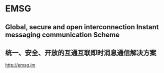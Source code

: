 # EMSG

## Global, secure and open interconnection Instant messaging communication Scheme

## 统一、安全、开放的互通互联即时消息通信解决方案

http://emsg.im

